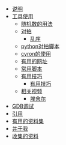 * [说明](附录篇/index)
* [工具使用]()
    * [随机数的用法](附录篇/随机数的用法)
    * [对拍]()
        * [乱序](附录篇/对拍/乱序)
    * [python对拍脚本](附录篇/python对拍脚本)
    * [cyron的使用](附录篇/cyron的使用)
    * [有用的网址](附录篇/有用的网址)
    * [常用脚本](附录篇/常用脚本)
    * [有用技巧]()
        * [有用技巧](附录篇/技巧/求二进制最高位)
    * [相关视频](附录篇/相关视频/index)
        * [埃舍尔](附录篇/相关视频/埃舍尔)
* [GDB调试](附录篇/gdb调试)
* [引用](附录篇/引用/index)
* [有用的资料集](附录篇/引用/collections)
* [并于我](附录篇/about/about)
* [收集的资料](附录篇/资料)
